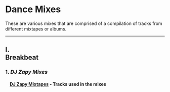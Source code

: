 # Dance Mixes

These are various mixes that are comprised of a compilation of tracks
from different mixtapes or albums.

___

## I. <div class="text-red">**Breakbeat**</div>
### 1. *DJ Zapy Mixes*
#### &emsp;[DJ Zapy Mixtapes](https://github.com/Jetchan204/Jetchan204.github.io/blob/master/B04_Dance_Mixes/dj_zapy_mixtapes.txt) - Tracks used in the mixes
